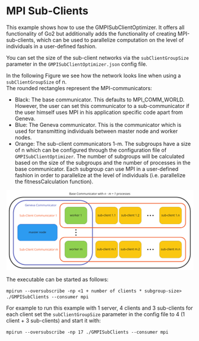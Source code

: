 # MPI Sub-Clients


This example shows how to use the GMPISubClientOptimizer.
It offers all functionality of Go2 but additionally adds the functionality of
creating MPI-sub-clients, which can be used to parallelize computation on the level of individuals in a user-defined fashion.

You can set the size of the sub-client networks via the `subClientGroupSize` parameter in the
`GMPISubClientOptimizer.json` config file.

In the following Figure we see how the network looks line when using a `subClientGroupSize` of n.  
The rounded rectangles represent the MPI-communicators:
- Black: The base communicator. This defaults to MPI_COMM_WORLD. However, the user can set this communicator to a sub-communicator if the user himself uses MPI in his application specific code apart from Geneva.
- Blue: The Geneva communicator. This is the communicator which is used for transmitting individuals between master node and worker nodes.
- Orange: The sub-client communicators 1-m. The subgroups have a size of n which can be configured through the configuration file of `GMPISubClientOptimizer`. The number of subgroups will be calculated based on the size of the subgroups and the number of processes in the base communicator. Each subgroup can use MPI in a user-defined fashion in order to parallelize at the level of individuals (i.e. parallelize the fitnessCalculation function).

<img src="./images/mpi-sub-clients.png">

The executable can be started as follows:

```
mpirun --oversubscribe -np <1 + number of clients * subgroup-size> ./GMPISubClients --consumer mpi
```


For example to run this example with 1 server, 4 clients and 3 sub-clients for each client set the `subClientGroupSize` parameter in the config file to 4 (1 client + 3 sub-clients) and start it with:

```
mpirun --oversubscribe -np 17 ./GMPISubClients --consumer mpi 
```

